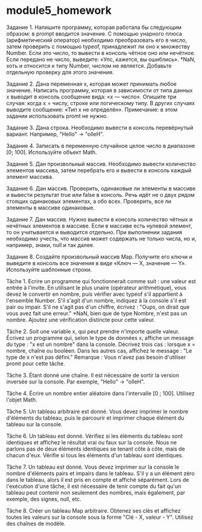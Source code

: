 # module5_homework
Задание 1.
Напишите программу, которая работала бы следующим образом: в prompt вводится значение. 
С помощью унарного плюса (арифметический оператор) необходимо преобразовать его в число, 
затем проверить с помощью typeof, принадлежит ли оно к множеству Number.
Если это число, то вывести в консоль чётное оно или нечётное.
Если передано не число, выведите: «Упс, кажется, вы ошиблись».
*NaN, хоть и относится к типу Number, числом не является. Добавьте отдельную проверку для этого значения.

Задание 2.
Дана переменная x, которая может принимать любое значение. Написать программу, 
которая в зависимости от типа данных x выводит в консоль сообщение вида: «x — число».
Опишите три случая: когда х = числу, строке или логическому типу. В других случаях 
выводите сообщение: «Тип x не определён».
Примечание: в этом задании использовать promt не нужно.

Задание 3.
Дана строка. Необходимо вывести в консоль перевёрнутый вариант. Например, "Hello" -> "olleH".

Задание 4.
Записать в переменную случайное целое число в диапазоне [0; 100]. Используйте объект Math.

Задание 5.
Дан произвольный массив. Необходимо вывести количество элементов массива,
затем перебрать его и вывести в консоль каждый элемент массива.

Задание 6.
Дан массив. Проверить, одинаковые ли элементы в массиве и вывести результат true или false в консоль.
Речь идёт не о двух рядом стоящих одинаковых элементах, а обо всех. Проверить, все ли элементы в массиве одинаковые.

Задание 7.
Дан массив. Нужно вывести в консоль количество чётных и нечётных элементов в массиве. 
Если в массиве есть нулевой элемент, то он учитывается и выводится отдельно. 
При выполнении задания необходимо учесть, что массив может содержать не только числа, 
но и, например, знаки, null и так далее.

Задание 8.
Создайте произвольный массив Map. Получите его ключи и выведите в консоль все значения 
в виде «Ключ — Х, значение — Y».
Используйте шаблонные строки.


Tâche 1. Ecrire un programme qui fonctionnerait comme suit : une valeur est entrée à l'invite. En utilisant le plus unaire (opérateur arithmétique), vous devez le convertir en nombre, puis vérifier avec typeof s'il appartient à l'ensemble Number. S'il s'agit d'un nombre, indiquez à la console s'il est pair ou impair. S'il ne s'agit pas d'un chiffre, écrivez : "Oups, on dirait que vous avez fait une erreur." *NaN, bien que de type Nombre, n'est pas un nombre. Ajoutez une vérification distincte pour cette valeur.

Tâche 2. Soit une variable x, qui peut prendre n'importe quelle valeur. Écrivez un programme qui, selon le type de données x, affiche un message du type : "x est un nombre" dans la console. Décrivez trois cas : lorsque x = nombre, chaîne ou booléen. Dans les autres cas, affichez le message : "Le type de x n'est pas défini." Remarque : Vous n'avez pas besoin d'utiliser promt pour cette tâche.

Tâche 3. Étant donné une chaîne. Il est nécessaire de sortir la version inversée sur la console. Par exemple, "Hello" -> "olleH".

Tâche 4. Écrire un nombre entier aléatoire dans l'intervalle [0 ; 100]. Utilisez l'objet Math.

Tâche 5. Un tableau arbitraire est donné. Vous devez imprimer le nombre d'éléments du tableau, puis le parcourir et imprimer chaque élément du tableau sur la console.

Tâche 6. Un tableau est donné. Vérifiez si les éléments du tableau sont identiques et affichez le résultat vrai ou faux sur la console. Nous ne parlons pas de deux éléments identiques se tenant côte à côte, mais de chacun d'eux. Vérifie si tous les éléments d'un tableau sont identiques.

Tâche 7. Un tableau est donné. Vous devez imprimer sur la console le nombre d'éléments pairs et impairs dans le tableau. S'il y a un élément zéro dans le tableau, alors il est pris en compte et affiché séparément. Lors de l'exécution d'une tâche, il est nécessaire de tenir compte du fait qu'un tableau peut contenir non seulement des nombres, mais également, par exemple, des signes, null, etc.

Tâche 8. Créer un tableau Map arbitraire. Obtenez ses clés et affichez toutes les valeurs sur la console sous la forme "Clé - X, valeur - Y". Utilisez des chaînes de modèle.

